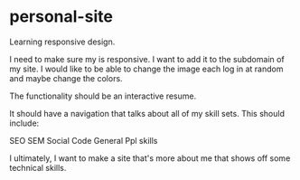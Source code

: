personal-site
=============

Learning responsive design. 

I need to make sure my is responsive. 
I want to add it to the subdomain of my site. 
I would like to be able to change the image each log in at random and maybe change the colors. 

The functionality should be an interactive resume. 

It should have a navigation that talks about all of my skill sets. This should include: 

SEO 
SEM
Social 
Code 
General Ppl skills

I ultimately, I want to make a site that's more about me that shows off some technical skills.  


